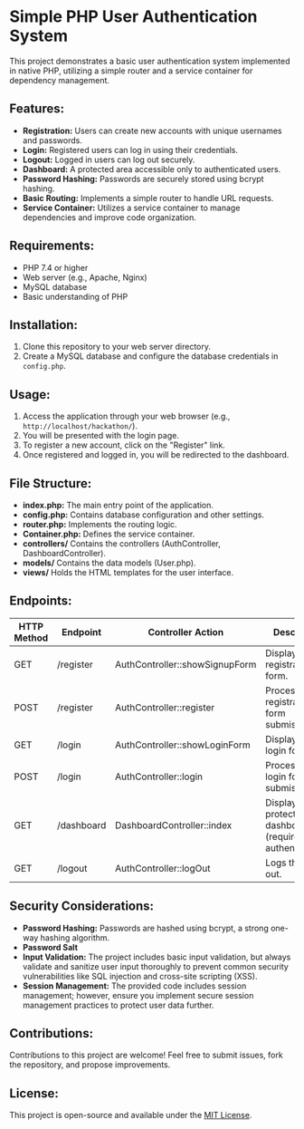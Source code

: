 # Simple PHP User Authentication System

This project demonstrates a basic user authentication system implemented in native PHP, utilizing a simple router and a service container for dependency management. 

## Features:

* **Registration:** Users can create new accounts with unique usernames and passwords.
* **Login:** Registered users can log in using their credentials.
* **Logout:** Logged in users can log out securely.
* **Dashboard:** A protected area accessible only to authenticated users.
* **Password Hashing:**  Passwords are securely stored using bcrypt hashing.
* **Basic Routing:** Implements a simple router to handle URL requests.
* **Service Container:** Utilizes a service container to manage dependencies and improve code organization.

## Requirements:

* PHP 7.4 or higher
* Web server (e.g., Apache, Nginx)
* MySQL database
* Basic understanding of PHP

## Installation:

1. Clone this repository to your web server directory.
2. Create a MySQL database and configure the database credentials in `config.php`.

## Usage:

1. Access the application through your web browser (e.g., `http://localhost/hackathon/`).
2. You will be presented with the login page.
3. To register a new account, click on the "Register" link.
4. Once registered and logged in, you will be redirected to the dashboard.

## File Structure:

* **index.php:**  The main entry point of the application.
* **config.php:**  Contains database configuration and other settings.
* **router.php:**  Implements the routing logic.
* **Container.php:** Defines the service container.
* **controllers/**  Contains the controllers (AuthController, DashboardController).
* **models/**  Contains the data models (User.php).
* **views/**  Holds the HTML templates for the user interface.

## Endpoints:

| HTTP Method | Endpoint | Controller Action | Description |
|---|---|---|---|
| GET | /register | AuthController::showSignupForm | Displays the registration form. |
| POST | /register | AuthController::register | Processes the registration form submission. |
| GET | /login | AuthController::showLoginForm | Displays the login form. |
| POST | /login | AuthController::login | Processes the login form submission. |
| GET | /dashboard | DashboardController::index | Displays the protected dashboard (requires authentication). |
| GET | /logout | AuthController::logOut | Logs the user out. |


## Security Considerations:

* **Password Hashing:** Passwords are hashed using bcrypt, a strong one-way hashing algorithm.
* **Password Salt**
* **Input Validation:**  The project includes basic input validation, but always validate and sanitize user input thoroughly to prevent common security vulnerabilities like SQL injection and cross-site scripting (XSS).
* **Session Management:**  The provided code includes session management; however, ensure you implement secure session management practices to protect user data further.

## Contributions:

Contributions to this project are welcome! Feel free to submit issues, fork the repository, and propose improvements.

## License:

This project is open-source and available under the [MIT License](LICENSE).
